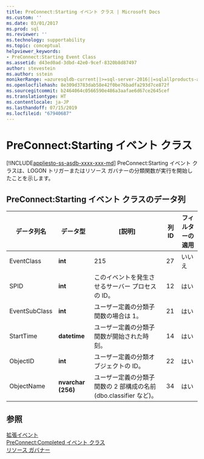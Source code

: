 ```yaml
---
title: PreConnect:Starting イベント クラス | Microsoft Docs
ms.custom: ''
ms.date: 03/01/2017
ms.prod: sql
ms.reviewer: ''
ms.technology: supportability
ms.topic: conceptual
helpviewer_keywords:
- PreConnect:Starting Event Class
ms.assetid: d43ed0ad-3dbd-42e0-9cef-8320b8d87497
author: stevestein
ms.author: sstein
monikerRange: =azuresqldb-current||>=sql-server-2016||=sqlallproducts-allversions||>=sql-server-linux-2017||=azuresqldb-mi-current
ms.openlocfilehash: 8e309d3783dab58e42f0be76badfa293d7ce872f
ms.sourcegitcommit: b2464064c0566590e486a3aafae6d67ce2645cef
ms.translationtype: HT
ms.contentlocale: ja-JP
ms.lasthandoff: 07/15/2019
ms.locfileid: "67940687"
---
```

# <a name="preconnectstarting-event-class"></a>PreConnect:Starting イベント クラス
[!INCLUDE[appliesto-ss-asdb-xxxx-xxx-md](../../includes/appliesto-ss-asdb-xxxx-xxx-md.md)]
  PreConnect:Starting イベント クラスは、LOGON トリガーまたはリソース ガバナーの分類関数が実行を開始したことを示します。  
  
## <a name="preconnectstarting-event-class-data-columns"></a>PreConnect:Starting イベント クラスのデータ列  
  
|データ列名|データ型|[説明]|列 ID|フィルターの適用|  
|----------------------|---------------|-----------------|---------------|----------------|  
|EventClass|**int**|215|27|いいえ|  
|SPID|**int**|このイベントを発生させるサーバー プロセスの ID。|12|はい|  
|EventSubClass|**int**|ユーザー定義の分類子関数の場合は 1。|21|はい|  
|StartTime|**datetime**|ユーザー定義の分類子関数が開始された時刻。|14|はい|  
|ObjectID|**int**|ユーザー定義の分類オブジェクトの ID。|22|はい|  
|ObjectName|**nvarchar (256)**|ユーザー定義の分類子関数の 2 部構成の名前 (dbo.classifier など)。|34|はい|  
  
## <a name="see-also"></a>参照  
 [拡張イベント](../../relational-databases/extended-events/extended-events.md)   
 [PreConnect:Completed イベント クラス](../../relational-databases/event-classes/preconnect-completed-event-class.md)   
 [リソース ガバナー](../../relational-databases/resource-governor/resource-governor.md)  
  
  
